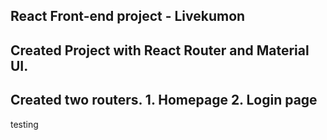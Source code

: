 ## React Front-end project - Livekumon
## Created Project with React Router and Material UI.

## Created two routers. 1. Homepage 2. Login page

testing
